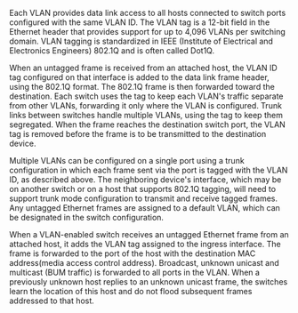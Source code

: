 Each VLAN provides data link access to all hosts connected to switch ports configured with the same VLAN ID. The VLAN tag is a 12-bit field in the Ethernet header that provides support for up to 4,096 VLANs per switching domain. VLAN tagging is standardized in IEEE (Institute of Electrical and Electronics Engineers) 802.1Q and is often called Dot1Q.

When an untagged frame is received from an attached host, the VLAN ID tag configured on that interface is added to the data link frame header, using the 802.1Q format. The 802.1Q frame is then forwarded toward the destination. Each switch uses the tag to keep each VLAN's traffic separate from other VLANs, forwarding it only where the VLAN is configured. Trunk links between switches handle multiple VLANs, using the tag to keep them segregated. When the frame reaches the destination switch port, the VLAN tag is removed before the frame is to be transmitted to the destination device.

Multiple VLANs can be configured on a single port using a trunk configuration in which each frame sent via the port is tagged with the VLAN ID, as described above. The neighboring device's interface, which may be on another switch or on a host that supports 802.1Q tagging, will need to support trunk mode configuration to transmit and receive tagged frames. Any untagged Ethernet frames are assigned to a default VLAN, which can be designated in the switch configuration.

When a VLAN-enabled switch receives an untagged Ethernet frame from an attached host, it adds the VLAN tag assigned to the ingress interface. The frame is forwarded to the port of the host with the destination MAC address(media access control address). Broadcast, unknown unicast and multicast (BUM traffic) is forwarded to all ports in the VLAN. When a previously unknown host replies to an unknown unicast frame, the switches learn the location of this host and do not flood subsequent frames addressed to that host.

